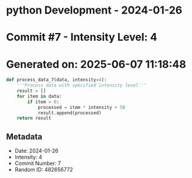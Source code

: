 ﻿# python Development - 2024-01-26
# Commit #7 - Intensity Level: 4
# Generated on: 2025-06-07 11:18:48
```python
def process_data_7(data, intensity=4):
    '''Process data with specified intensity level'''
    result = []
    for item in data:
        if item > 0:
            processed = item * intensity + 50
            result.append(processed)
    return result
```
## Metadata
- Date: 2024-01-26
- Intensity: 4
- Commit Number: 7
- Random ID: 482656772
